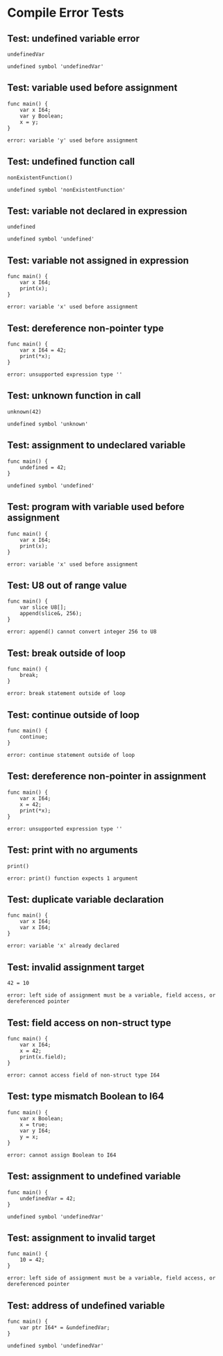 # Compile Error Tests

## Test: undefined variable error
```zong-expr
undefinedVar
```
```compile-error
undefined symbol 'undefinedVar'
```

## Test: variable used before assignment
```zong-program
func main() {
    var x I64;
    var y Boolean;
    x = y;
}
```
```compile-error
error: variable 'y' used before assignment
```

## Test: undefined function call
```zong-expr
nonExistentFunction()
```
```compile-error
undefined symbol 'nonExistentFunction'
```

## Test: variable not declared in expression
```zong-expr
undefined
```
```compile-error
undefined symbol 'undefined'
```

## Test: variable not assigned in expression  
```zong-program
func main() {
    var x I64;
    print(x);
}
```
```compile-error
error: variable 'x' used before assignment
```

## Test: dereference non-pointer type
```zong-program
func main() {
    var x I64 = 42;
    print(*x);
}
```
```compile-error
error: unsupported expression type ''
```

## Test: unknown function in call
```zong-expr
unknown(42)
```
```compile-error
undefined symbol 'unknown'
```

## Test: assignment to undeclared variable
```zong-program
func main() {
    undefined = 42;
}
```
```compile-error
undefined symbol 'undefined'
```

## Test: program with variable used before assignment
```zong-program
func main() {
    var x I64;
    print(x);
}
```
```compile-error
error: variable 'x' used before assignment
```

## Test: U8 out of range value
```zong-program
func main() {
    var slice U8[];
    append(slice&, 256);
}
```
```compile-error
error: append() cannot convert integer 256 to U8
```

## Test: break outside of loop
```zong-program
func main() {
    break;
}
```
```compile-error
error: break statement outside of loop
```

## Test: continue outside of loop
```zong-program
func main() {
    continue;
}
```
```compile-error
error: continue statement outside of loop
```

## Test: dereference non-pointer in assignment
```zong-program
func main() {
    var x I64;
    x = 42;
    print(*x);
}
```
```compile-error
error: unsupported expression type ''
```

## Test: print with no arguments
```zong-expr
print()
```
```compile-error
error: print() function expects 1 argument
```

## Test: duplicate variable declaration
```zong-program
func main() {
    var x I64;
    var x I64;
}
```
```compile-error
error: variable 'x' already declared
```

## Test: invalid assignment target
```zong-expr
42 = 10
```
```compile-error
error: left side of assignment must be a variable, field access, or dereferenced pointer
```

## Test: field access on non-struct type
```zong-program
func main() {
    var x I64;
    x = 42;
    print(x.field);
}
```
```compile-error
error: cannot access field of non-struct type I64
```

## Test: type mismatch Boolean to I64
```zong-program
func main() {
    var x Boolean;
    x = true;
    var y I64;
    y = x;
}
```
```compile-error
error: cannot assign Boolean to I64
```

## Test: assignment to undefined variable
```zong-program
func main() {
    undefinedVar = 42;
}
```
```compile-error
undefined symbol 'undefinedVar'
```

## Test: assignment to invalid target
```zong-program
func main() {
    10 = 42;
}
```
```compile-error
error: left side of assignment must be a variable, field access, or dereferenced pointer
```

## Test: address of undefined variable
```zong-program
func main() {
    var ptr I64* = &undefinedVar;
}
```
```compile-error
undefined symbol 'undefinedVar'
```
